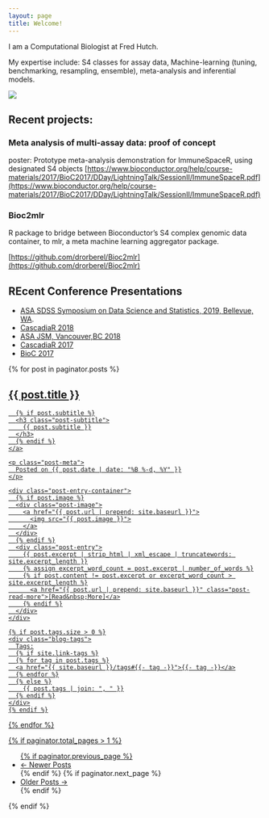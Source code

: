 ```yaml
---
layout: page
title: Welcome!
---
```



I am a Computational Biologist at Fred Hutch. 

My expertise include: S4 classes for assay data, Machine-learning (tuning, benchmarking, resampling, ensemble), meta-analysis and inferential models.  

<img src="https://drorberel.github.io/img/paradigmIII.jpg">



## Recent projects: 

### Meta analysis of multi-assay data: proof of concept
poster: Prototype meta-analysis demonstration for ImmuneSpaceR, using designated S4 objects
[https://www.bioconductor.org/help/course-materials/2017/BioC2017/DDay/LightningTalk/SessionII/ImmuneSpaceR.pdf](https://www.bioconductor.org/help/course-materials/2017/BioC2017/DDay/LightningTalk/SessionII/ImmuneSpaceR.pdf)


### Bioc2mlr
R package to bridge between Bioconductor’s S4 complex genomic data container, to mlr, a meta machine learning aggregator package. 

[https://github.com/drorberel/Bioc2mlr](https://github.com/drorberel/Bioc2mlr)


## REcent Conference Presentations
- [ASA SDSS Symposium on Data Science and Statistics, 2019, Bellevue, WA](https://ww2.amstat.org/meetings/sdss/2019/onlineprogram/AbstractDetails.cfm?AbstractID=306196).
- [CascadiaR 2018](https://cascadiarconf.com/years/2018/agenda/#dror-berel)  
- [ASA JSM, Vancouver,BC 2018](https://ww2.amstat.org/meetings/jsm/2018/onlineprogram/AbstractDetails.cfm?abstractid=328658)  
- [CascadiaR 2017](https://cascadiarconf.com/years/2017/agenda/)
- [BioC 2017](https://bioconductor.org/help/course-materials/2017/BioC2017/)




<div class="posts-list">
  {% for post in paginator.posts %}
  <article class="post-preview">
    <a href="{{ post.url | prepend: site.baseurl }}">
	  <h2 class="post-title">{{ post.title }}</h2>

	  {% if post.subtitle %}
	  <h3 class="post-subtitle">
	    {{ post.subtitle }}
	  </h3>
	  {% endif %}
    </a>

    <p class="post-meta">
      Posted on {{ post.date | date: "%B %-d, %Y" }}
    </p>

    <div class="post-entry-container">
      {% if post.image %}
      <div class="post-image">
        <a href="{{ post.url | prepend: site.baseurl }}">
          <img src="{{ post.image }}">
        </a>
      </div>
      {% endif %}
      <div class="post-entry">
        {{ post.excerpt | strip_html | xml_escape | truncatewords: site.excerpt_length }}
        {% assign excerpt_word_count = post.excerpt | number_of_words %}
        {% if post.content != post.excerpt or excerpt_word_count > site.excerpt_length %}
          <a href="{{ post.url | prepend: site.baseurl }}" class="post-read-more">[Read&nbsp;More]</a>
        {% endif %}
      </div>
    </div>

    {% if post.tags.size > 0 %}
    <div class="blog-tags">
      Tags:
      {% if site.link-tags %}
      {% for tag in post.tags %}
      <a href="{{ site.baseurl }}/tags#{{- tag -}}">{{- tag -}}</a>
      {% endfor %}
      {% else %}
        {{ post.tags | join: ", " }}
      {% endif %}
    </div>
    {% endif %}

   </article>
  {% endfor %}
</div>

{% if paginator.total_pages > 1 %}
<ul class="pager main-pager">
  {% if paginator.previous_page %}
  <li class="previous">
    <a href="{{ paginator.previous_page_path | prepend: site.baseurl | replace: '//', '/' }}">&larr; Newer Posts</a>
  </li>
  {% endif %}
  {% if paginator.next_page %}
  <li class="next">
    <a href="{{ paginator.next_page_path | prepend: site.baseurl | replace: '//', '/' }}">Older Posts &rarr;</a>
  </li>
  {% endif %}
</ul>
{% endif %}